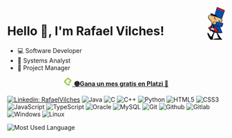 <img align='right' src="images/sgtodd.png" alt="" width="40"/>
<h1>Hello 👋, I'm Rafael Vilches!</h1>
<ul>
    <li>💻 Software Developer</li>
    <li>🔭 Systems Analyst</li>  
    <li>🚢 Project Manager</li>
</ul>
<div align="center">
    <a href="https://platzi.com/r/leafar/" target="_blank">
        <img width="20" src="./images/platzi.png" alt="platzi logo" style="color:white">
        <b>🟡Gana un mes gratis en Platzi 🎁</b>
    </a>
</div>

[![Linkedin: RafaelVilches](https://img.shields.io/badge/-RafaelVilches-blue?style=flat-square&logo=Linkedin&logoColor=white&link=https://www.linkedin.com/in/rafael-vilches/)](https://www.linkedin.com/in/rafael-vilches/)
![Java](https://img.shields.io/badge/-Java-E34A86?style=flat-square&logo=java)
![C](https://img.shields.io/badge/C-gray.svg?style=flat-square&logo=c)
![C++](https://img.shields.io/badge/C++-blue.svg?style=flat-square&logo=c%2B%2B)
![Python](https://img.shields.io/badge/Python-black?style=flat-square&logo=python&logoColor=green)
![HTML5](https://img.shields.io/badge/html5-%23E34F26.svg?style=flat-square&logo=html5&logoColor=white)
![CSS3](https://img.shields.io/badge/css3-%231572B6.svg?style=flat-square&logo=css3&logoColor=white)
![JavaScript](https://img.shields.io/badge/JavaScript-323330?style=flat-square&logo=javascript&logoColor=F7DF1E)
![TypeScript](https://img.shields.io/badge/TypeScript-007ACC?style=flat-square&logo=typescript&logoColor=white)
![Oracle](https://img.shields.io/badge/-Oracle-F80000?style=flat-square&logo=oracle&logoColor=black)
![MySQL](https://img.shields.io/badge/-MySQL-005C84?style=flat-square&logo=mysql&logoColor=black)
![Git](https://img.shields.io/badge/Git-E44C30?style=flat-square&logo=git&logoColor=white)
![Github](https://img.shields.io/badge/GitHub-100000?style=flat-square&logo=github&logoColor=white)
![Gitlab](https://img.shields.io/badge/GitLab-330F63?style=flat-square&logo=gitlab&logoColor=white)
![Windows](https://img.shields.io/badge/Windows-0078D6?style=flat-square&logo=windows&logoColor=white)
![Linux](https://img.shields.io/badge/Linux-FCC624?style=flat-square&logo=linux&logoColor=black)

![Most Used Language](https://github-readme-stats.vercel.app/api/top-langs/?username=doguedogue&theme=blue-green)

